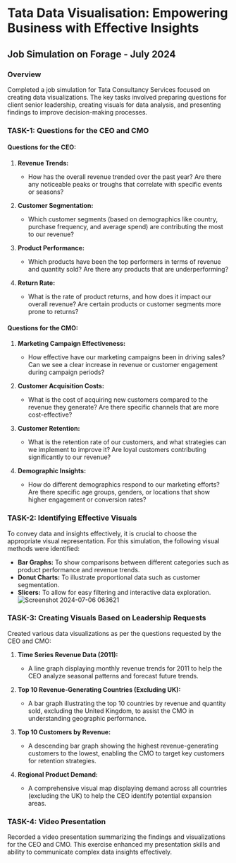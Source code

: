 # Tata Data Visualisation: Empowering Business with Effective Insights

## Job Simulation on Forage - July 2024

### Overview
Completed a job simulation for Tata Consultancy Services focused on creating data visualizations. The key tasks involved preparing questions for client senior leadership, creating visuals for data analysis, and presenting findings to improve decision-making processes.

### TASK-1: Questions for the CEO and CMO

#### Questions for the CEO:
1. **Revenue Trends:** 
   - How has the overall revenue trended over the past year? Are there any noticeable peaks or troughs that correlate with specific events or seasons?
   
2. **Customer Segmentation:**
   - Which customer segments (based on demographics like country, purchase frequency, and average spend) are contributing the most to our revenue?
   
3. **Product Performance:**
   - Which products have been the top performers in terms of revenue and quantity sold? Are there any products that are underperforming?
   
4. **Return Rate:**
   - What is the rate of product returns, and how does it impact our overall revenue? Are certain products or customer segments more prone to returns?

#### Questions for the CMO:
1. **Marketing Campaign Effectiveness:**
   - How effective have our marketing campaigns been in driving sales? Can we see a clear increase in revenue or customer engagement during campaign periods?
   
2. **Customer Acquisition Costs:**
   - What is the cost of acquiring new customers compared to the revenue they generate? Are there specific channels that are more cost-effective?
   
3. **Customer Retention:**
   - What is the retention rate of our customers, and what strategies can we implement to improve it? Are loyal customers contributing significantly to our revenue?
   
4. **Demographic Insights:**
   - How do different demographics respond to our marketing efforts? Are there specific age groups, genders, or locations that show higher engagement or conversion rates?

### TASK-2: Identifying Effective Visuals
To convey data and insights effectively, it is crucial to choose the appropriate visual representation. For this simulation, the following visual methods were identified:
- **Bar Graphs:** To show comparisons between different categories such as product performance and revenue trends.
- **Donut Charts:** To illustrate proportional data such as customer segmentation.
- **Slicers:** To allow for easy filtering and interactive data exploration.
![Screenshot 2024-07-06 063621](https://github.com/infin8amit/TATA_JobSimulation/assets/167500637/606a23e7-4bba-4267-aa11-28cb9f98172d)

### TASK-3: Creating Visuals Based on Leadership Requests
Created various data visualizations as per the questions requested by the CEO and CMO:

1. **Time Series Revenue Data (2011):**
   - A line graph displaying monthly revenue trends for 2011 to help the CEO analyze seasonal patterns and forecast future trends.
   
2. **Top 10 Revenue-Generating Countries (Excluding UK):**
   - A bar graph illustrating the top 10 countries by revenue and quantity sold, excluding the United Kingdom, to assist the CMO in understanding geographic performance.
   
3. **Top 10 Customers by Revenue:**
   - A descending bar graph showing the highest revenue-generating customers to the lowest, enabling the CMO to target key customers for retention strategies.
   
4. **Regional Product Demand:**
   - A comprehensive visual map displaying demand across all countries (excluding the UK) to help the CEO identify potential expansion areas.

### TASK-4: Video Presentation
Recorded a video presentation summarizing the findings and visualizations for the CEO and CMO. This exercise enhanced my presentation skills and ability to communicate complex data insights effectively.
